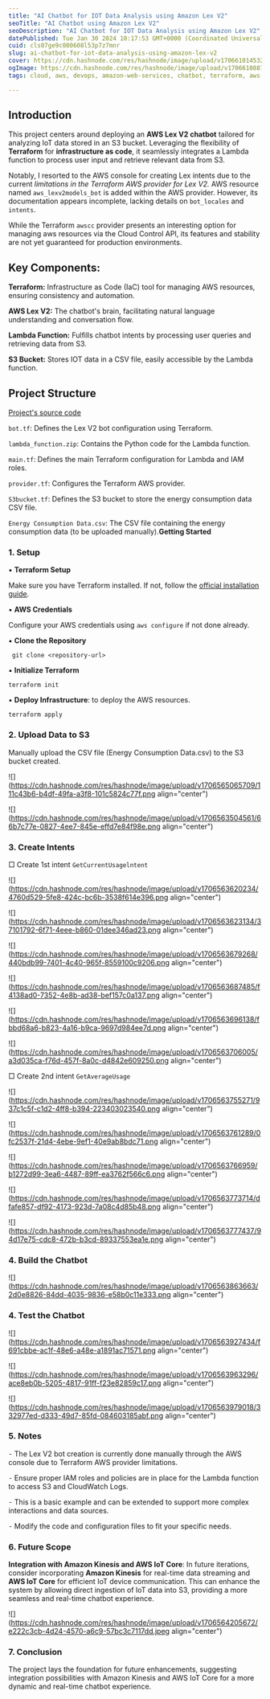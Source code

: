 ```yaml
---
title: "AI Chatbot for IOT Data Analysis using Amazon Lex V2"
seoTitle: "AI Chatbot using Amazon Lex V2"
seoDescription: "AI Chatbot for IOT Data Analysis using Amazon Lex V2"
datePublished: Tue Jan 30 2024 10:17:53 GMT+0000 (Coordinated Universal Time)
cuid: cls07ge9c000608l53p7z7mnr
slug: ai-chatbot-for-iot-data-analysis-using-amazon-lex-v2
cover: https://cdn.hashnode.com/res/hashnode/image/upload/v1706610145326/05e4f146-5b94-4f8d-916b-09362ec9aa02.jpeg
ogImage: https://cdn.hashnode.com/res/hashnode/image/upload/v1706610887299/8a793114-1fca-4eaa-a6b5-acc91e81ae0b.jpeg
tags: cloud, aws, devops, amazon-web-services, chatbot, terraform, aws-lambda, iac, aws-certified-solutions-architect-associate, amazon-lex, devops-articles, hcl, amazon-lex-v2

---
```


## **Introduction**

This project centers around deploying an **AWS Lex V2 chatbot** tailored for analyzing IoT data stored in an S3 bucket. Leveraging the flexibility of **Terraform** for **infrastructure as code**, it seamlessly integrates a Lambda function to process user input and retrieve relevant data from S3.

Notably, I resorted to the AWS console for creating Lex intents due to the current *limitations in the Terraform AWS provider for Lex V2.* AWS resource named `aws_lexv2models_bot` is added within the AWS provider. However, its documentation appears incomplete, lacking details on `bot_locales` and `intents`.

While the Terraform `awscc` provider presents an interesting option for managing aws resources via the Cloud Control API, its features and stability are not yet guaranteed for production environments.

## **Key Components:**

**Terraform:** Infrastructure as Code (IaC) tool for managing AWS resources, ensuring consistency and automation.

**AWS Lex V2:** The chatbot's brain, facilitating natural language understanding and conversation flow.

**Lambda Function:** Fulfills chatbot intents by processing user queries and retrieving data from S3.

**S3 Bucket:** Stores IOT data in a CSV file, easily accessible by the Lambda function.

## **Project Structure**

[Project's source code](https://github.com/aniketwdubey/AI-Chatbot-for-IoT-Data)

`bot.tf`: Defines the Lex V2 bot configuration using Terraform.

`lambda_function.zip`: Contains the Python code for the Lambda function.

`main.tf`: Defines the main Terraform configuration for Lambda and IAM roles.

`provider.tf`: Configures the Terraform AWS provider.

`S3bucket.tf`: Defines the S3 bucket to store the energy consumption data CSV file.

`Energy Consumption Data.csv`: The CSV file containing the energy consumption data (to be uploaded manually).**Getting Started**

### **1\. Setup**

▪︎ **Terraform Setup**

Make sure you have Terraform installed. If not, follow the [official installation guide](https://learn.hashicorp.com/tutorials/terraform/install-cli).

▪︎ **AWS Credentials**

Configure your AWS credentials using `aws configure` if not done already.

▪︎ **Clone the Repository**

```plaintext
 git clone <repository-url>
```

▪︎ **Initialize Terraform**

```plaintext
terraform init
```

▪︎ **Deploy Infrastructure**: to deploy the AWS resources.

```plaintext
terraform apply
```

### **2\. Upload Data to S3**

Manually upload the CSV file (Energy Consumption Data.csv) to the S3 bucket created.

![](https://cdn.hashnode.com/res/hashnode/image/upload/v1706565065709/111c43b6-b4df-49fa-a3f8-101c5824c77f.png align="center")

![](https://cdn.hashnode.com/res/hashnode/image/upload/v1706563504561/66b7c77e-0827-4ee7-845e-effd7e84f98e.png align="center")

### **3\. Create Intents**

□ Create 1st intent `GetCurrentUsagelntent`

![](https://cdn.hashnode.com/res/hashnode/image/upload/v1706563620234/4760d529-5fe8-424c-bc6b-3538f614e396.png align="center")

![](https://cdn.hashnode.com/res/hashnode/image/upload/v1706563623134/37101792-6f71-4eee-b860-01dee346ad23.png align="center")

![](https://cdn.hashnode.com/res/hashnode/image/upload/v1706563679268/440bdb99-7401-4c40-965f-8559100c9206.png align="center")

![](https://cdn.hashnode.com/res/hashnode/image/upload/v1706563687485/f4138ad0-7352-4e8b-ad38-bef157c0a137.png align="center")

![](https://cdn.hashnode.com/res/hashnode/image/upload/v1706563696138/fbbd68a6-b823-4a16-b9ca-9697d984ee7d.png align="center")

![](https://cdn.hashnode.com/res/hashnode/image/upload/v1706563706005/a3d035ca-f76d-457f-8a0c-d4842e609250.png align="center")

□ Create 2nd intent `GetAverageUsage`

![](https://cdn.hashnode.com/res/hashnode/image/upload/v1706563755271/937c1c5f-c1d2-4ff8-b394-223403023540.png align="center")

![](https://cdn.hashnode.com/res/hashnode/image/upload/v1706563761289/0fc2537f-21d4-4ebe-9ef1-40e9ab8bdc71.png align="center")

![](https://cdn.hashnode.com/res/hashnode/image/upload/v1706563766959/b1272d99-3ea6-4487-89ff-ea3762f566c6.png align="center")

![](https://cdn.hashnode.com/res/hashnode/image/upload/v1706563773714/dfafe857-df92-4173-923d-7a08c4d85b48.png align="center")

![](https://cdn.hashnode.com/res/hashnode/image/upload/v1706563777437/94d17e75-cdc8-472b-b3cd-89337553ea1e.png align="center")

### **4\. Build the Chatbot**

![](https://cdn.hashnode.com/res/hashnode/image/upload/v1706563863663/2d0e8826-84dd-4035-9836-e58b0c11e333.png align="center")

### **4\. Test the Chatbot**

![](https://cdn.hashnode.com/res/hashnode/image/upload/v1706563927434/f691cbbe-ac1f-48e6-a48e-a1891ac71571.png align="center")

![](https://cdn.hashnode.com/res/hashnode/image/upload/v1706563963296/ace8eb0b-5205-4817-91ff-f23e82859c17.png align="center")

![](https://cdn.hashnode.com/res/hashnode/image/upload/v1706563979018/332977ed-d333-49d7-85fd-084603185abf.png align="center")

### **5\. Notes**

⁃ The Lex V2 bot creation is currently done manually through the AWS console due to Terraform AWS provider limitations.

⁃ Ensure proper IAM roles and policies are in place for the Lambda function to access S3 and CloudWatch Logs.

⁃ This is a basic example and can be extended to support more complex interactions and data sources.

⁃ Modify the code and configuration files to fit your specific needs.

### **6\. Future Scope**

**Integration with Amazon Kinesis and AWS IoT Core**: In future iterations, consider incorporating **Amazon Kinesis** for real-time data streaming and **AWS IoT Core** for efficient IoT device communication. This can enhance the system by allowing direct ingestion of IoT data into S3, providing a more seamless and real-time chatbot experience.

![](https://cdn.hashnode.com/res/hashnode/image/upload/v1706564205672/e222c3cb-4d24-4570-a6c9-57bc3c7117dd.jpeg align="center")

### **7\. Conclusion**

The project lays the foundation for future enhancements, suggesting integration possibilities with Amazon Kinesis and AWS IoT Core for a more dynamic and real-time chatbot experience.